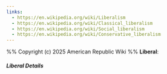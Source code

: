 ```yaml
---
links:
  - https://en.wikipedia.org/wiki/Liberalism
  - https://en.wikipedia.org/wiki/Classical_liberalism
  - https://en.wikipedia.org/wiki/Social_liberalism
  - https://en.wikipedia.org/wiki/Conservative_liberalism
---
```

%%
Copyright (c) 2025 American Republic Wiki
%%
**Liberal**: 
###### **Liberal Details**
